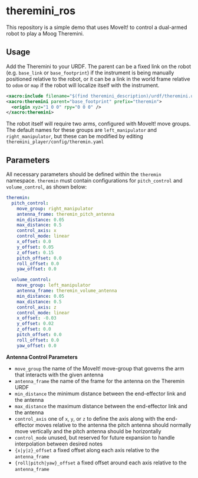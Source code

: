 theremini_ros
==============

This repository is a simple demo that uses MoveIt! to control a dual-armed robot to play a Moog Theremini.


Usage
------

Add the Theremini to your URDF.  The parent can be a fixed link on the robot (e.g. `base_link` or `base_footprint`)
if the instrument is being manually positioned relative to the robot, or it can be a link in the world frame
relative to `odom` or `map` if the robot will localize itself with the instrument.

```xml
<xacro:include filename="$(find theremini_description)/urdf/theremini.urdf.xacro" />
<xacro:theremini parent="base_footprint" prefix="theremin">
  <origin xyz="1 0 0" rpy="0 0 0" />
</xacro:theremini>
```

The robot itself will require two arms, configured with MoveIt! move groups.  The default names for these groups are
`left_manipulator` and `right_manipulator`, but these can be modified by editing `theremini_player/config/theremin.yaml`

Parameters
-----------

All necessary parameters should be defined within the `theremin` namespace.  `theremin` must contain configurations
for `pitch_control` and `volume_control`, as shown below:

```yaml
theremin:
  pitch_control:
    move_group: right_manipulator
    antenna_frame: theremin_pitch_antenna
    min_distance: 0.05
    max_distance: 0.5
    control_axis: x
    control_mode: linear
    x_offset: 0.0
    y_offset: 0.05
    z_offset: 0.15
    pitch_offset: 0.0
    roll_offset: 0.0
    yaw_offset: 0.0

  volume_control:
    move_group: left_manipulator
    antenna_frame: theremin_volume_antenna
    min_distance: 0.05
    max_distance: 0.5
    control_axis: z
    control_mode: linear
    x_offset: -0.03
    y_offset: 0.02
    z_offset: 0.0
    pitch_offset: 0.0
    roll_offset: 0.0
    yaw_offset: 0.0
```

**Antenna Control Parameters**

- `move_group` the name of the MoveIt! move-group that governs the arm that interacts with the given antenna
- `antenna_frame` the name of the frame for the antenna on the Theremin URDF
- `min_distance` the minimum distance between the end-effector link and the antenna
- `max_distance` the maximum distance between the end-effector link and the antenna
- `control_axis` one of `x`, `y`, or `z` to define the axis along with the end-effector moves relative to the antenna
  the pitch antenna should normally move vertically and the pitch antenna should be horizontally
- `control_mode` unused, but reserved for future expansion to handle interpolation between desired notes
- `{x|y|z}_offset` a fixed offset along each axis relative to the `antenna_frame`
- `{roll|pitch|yaw}_offset` a fixed offset around each axis relative to the `antenna_frame`
